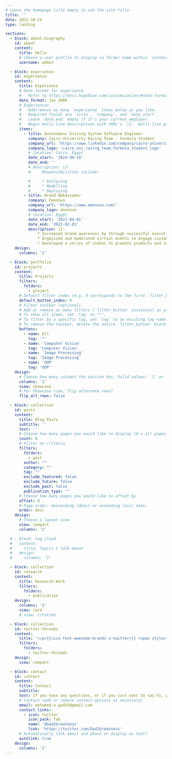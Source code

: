 ```yaml
---
# Leave the homepage title empty to use the site title
title: ''
date: 2022-10-24
type: landing

sections:
  - block: about.biography
    id: about
    content:
      title: Hello
      # Choose a user profile to display (a folder name within `content/authors/`)
      username: admin

  - block: experience
    id: experience
    content:
      title: Experience
      # Date format for experience
      #   Refer to https://docs.hugoblox.com/customization/#date-format
      date_format: Jan 2006
      # Experiences.
      #   Add/remove as many `experience` items below as you like.
      #   Required fields are `title`, `company`, and `date_start`.
      #   Leave `date_end` empty if it's your current employer.
      #   Begin multi-line descriptions with YAML's `|2-` multi-line prefix.
      items:
        - title: Autonomous Driving System Software Engineer
          company: Cairo University Racing Team - Formula Student
          company_url: 'https://www.linkedin.com/company/cairo-university-racing-team-formula-student/'
          company_logo: 'cairo_uni_racing_team_formula_student_logo'
          # location: Cairo, Egypt
          date_start: '2024-09-19'
          date_end: ''
          # description: |2-
          #     Responsibilities include:

          #     * Analysing
          #     * Modelling
          #     * Deploying
        - title: Brand Ambassador
          company: Emonovo
          company_url: 'https://www.emonovo.com/'
          company_logo: emonovo
          # location: Egypt
          date_start: '2021-04-01'
          date_end: '2022-02-01'
          description: |2-
              * Increased brand awareness by through successful execution of promotional campaigns and events at high schools.
              * Organized and moderated virtual events to engage customers and increase brand loyalty.
              * Developed a series of videos to promote products and services.
    design:
      columns: '2'

  - block: portfolio
    id: projects
    content:
      title: Projects
      filters:
        folders:
          - project
      # Default filter index (e.g. 0 corresponds to the first `filter_button` instance below).
      default_button_index: 0
      # Filter toolbar (optional).
      # Add or remove as many filters (`filter_button` instances) as you like.
      # To show all items, set `tag` to "*".
      # To filter by a specific tag, set `tag` to an existing tag name.
      # To remove the toolbar, delete the entire `filter_button` block.
      buttons:
        - name: All
          tag: '*'
        - name: 'Computer Vision'
          tag: 'Computer Vision'
        - name: 'Image Processing'
          tag: 'Image Processing'
        - name: 'OOP'
          tag: 'OOP'
    design:
      # Choose how many columns the section has. Valid values: '1' or '2'.
      columns: '1'
      view: showcase
      # For Showcase view, flip alternate rows?
      flip_alt_rows: false

  - block: collection
    id: posts
    content:
      title: Blog Posts
      subtitle: ''
      text: ''
      # Choose how many pages you would like to display (0 = all pages)
      count: 0
      # Filter on criteria
      filters:
        folders:
          - post
        author: ""
        category: ""
        tag: ""
        exclude_featured: false
        exclude_future: false
        exclude_past: false
        publication_type: ""
      # Choose how many pages you would like to offset by
      offset: 0
      # Page order: descending (desc) or ascending (asc) date.
      order: desc
    design:
      # Choose a layout view
      view: compact
      columns: '2'

  # - block: tag_cloud
  #   content:
  #     title: Topics I talk about
  #   design:
  #     columns: '2'

  - block: collection
    id: research
    content:
      title: Research Work
      filters:
        folders:
          - publication
    design:
      columns: '2'
      view: card
      # view: citation

  - block: collection
    id: twitter-threads
    content:
      title: '</p>{{<ico font-awesome-brands x-twitter>}} <span style="vertical-align: middle;">Threads</span>'
      filters:
        folders:
          - twitter-threads
    design:
      view: compact

  - block: contact
    id: contact
    content:
      title: Contact
      subtitle:
      text: If you have any questions, or if you just want to say hi, please feel free to reach out.
      # Contact (add or remove contact options as necessary)
      email: mohamed.a.gad55@gmail.com
      contact_links:
        - icon: twitter
          icon_pack: fab
          name: '@Gad2Greatness'
          link: 'https://twitter.com/Gad2Greatness'
      # Automatically link email and phone or display as text?
      autolink: true
    design:
      columns: '2'
---
```

